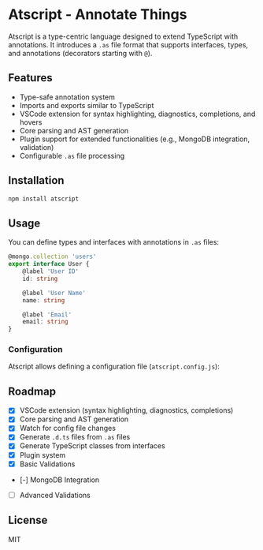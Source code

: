 # Atscript - Annotate Things

Atscript is a type-centric language designed to extend TypeScript with annotations. It introduces a `.as` file format that supports interfaces, types, and annotations (decorators starting with `@`).

## Features

- Type-safe annotation system
- Imports and exports similar to TypeScript
- VSCode extension for syntax highlighting, diagnostics, completions, and hovers
- Core parsing and AST generation
- Plugin support for extended functionalities (e.g., MongoDB integration, validation)
- Configurable `.as` file processing

## Installation

```sh
npm install atscript
```

## Usage

You can define types and interfaces with annotations in `.as` files:

```typescript
@mongo.collection 'users'
export interface User {
    @label 'User ID'
    id: string

    @label 'User Name'
    name: string

    @label 'Email'
    email: string
}
```

### Configuration

Atscript allows defining a configuration file (`atscript.config.js`):

## Roadmap

- [x] VSCode extension (syntax highlighting, diagnostics, completions)
- [x] Core parsing and AST generation
- [x] Watch for config file changes
- [x] Generate `.d.ts` files from `.as` files
- [x] Generate TypeScript classes from interfaces
- [x] Plugin system
- [x] Basic Validations
- [-] MongoDB Integration
- [ ] Advanced Validations

## License

MIT
